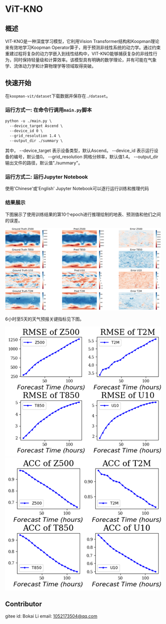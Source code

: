 # ViT-KNO

## 概述

VIT-KNO是一种深度学习模型，它利用Vision Transformer结构和Koopman理论来有效地学习Koopman Operator算子，用于预测非线性系统的动力学。通过约束重建过程将复杂的动力学嵌入到线性结构中，VIT-KNO能够捕获复杂的非线性行为，同时保持轻量级和计算效率。该模型具有明确的数学理论，并有可能在气象学、流体动力学和计算物理学等领域取得突破。

## 快速开始

在`koopman-vit/dataset`下载数据并保存在`./dataset`。

### 运行方式一: 在命令行调用`main.py`脚本

```shell
python -u ./main.py \
  --device_target Ascend \
  --device_id 0 \
  --grid_resolution 1.4 \
  --output_dir ./summary \
```

其中，
--device_target 表示设备类型，默认Ascend。
--device_id 表示运行设备的编号，默认值0。
--grid_resolution 网格分辨率，默认值1.4。
--output_dir 输出文件的路径，默认值"./summary"。

### 运行方式二: 运行Jupyter Notebook

使用'Chinese'或'English' Jupyter Notebook可以逐行运行训练和推理代码

### 结果展示

下图展示了使用训练结果的第10个epoch进行推理绘制的地表、预测值和他们之间的误差。

![epoch10](images/pred_result.png)

6小时至5天的天气预报关键指标见下图。

![epoch10](images/Eval_RMSE_epoch10.png)
![epoch10](images/Eval_ACC_epoch10.png)

## Contributor

gitee id: Bokai Li
email: 1052173504@qq.com
